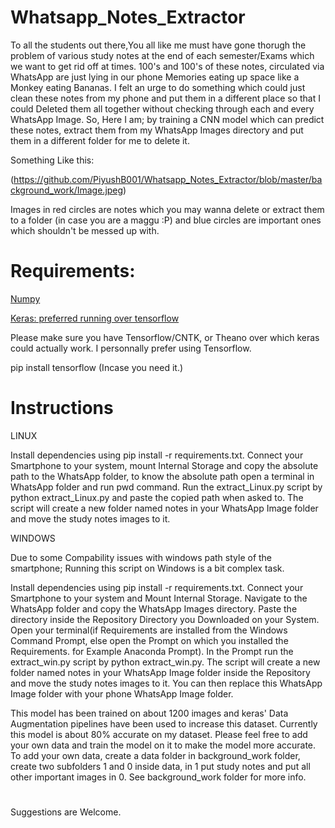 # Whatsapp_Notes_Extractor

To all the students out there,You all like me must have gone thorugh the problem of various study notes at the end of each semester/Exams which we want to get rid off at times. 100's and 100's of these notes, circulated via WhatsApp are just lying in our phone Memories eating up space like a Monkey eating Bananas. 
I felt an urge to do something which could just clean these notes from my phone and put them in a different place so that I could Deleted them all together without checking through each and every WhatsApp Image. So, Here I am; by training a CNN model which can predict these notes, extract them from my WhatsApp Images directory and put them in a different folder for me to delete it.

Something Like this:

(https://github.com/PiyushB001/Whatsapp_Notes_Extractor/blob/master/background_work/Image.jpeg)

Images in red circles are notes which you may wanna delete or extract them to a folder (in case you are a maggu :P) and blue circles are important ones which shouldn't be messed up with.

# Requirements:
[Numpy](www.numpy.org)

[Keras:  preferred running over tensorflow](https://keras.io/)

Please make sure you have Tensorflow/CNTK, or Theano over which keras could actually work. 
I personnally prefer using Tensorflow.

pip install tensorflow (Incase you need it.)

# Instructions

LINUX

Install dependencies using pip install -r requirements.txt. Connect your Smartphone to your system, mount Internal Storage and copy the absolute path to the WhatsApp folder, to know the absolute path open a terminal in WhatsApp folder and run pwd command. Run the extract_Linux.py script by python extract_Linux.py and paste the copied path when asked to. The script will create a new folder named notes in your WhatsApp Image folder and move the study notes images to it.

WINDOWS

Due to some Compability issues with windows path style of the smartphone; Running this script on Windows is a bit complex task.

Install dependencies using pip install -r requirements.txt. Connect your Smartphone to your system and Mount Internal Storage. Navigate to the WhatsApp folder and copy the WhatsApp Images directory. Paste the directory inside the Repository Directory you Downloaded on your System. Open your terminal(if Requirements are installed from the Windows Command Prompt, else open the Prompt on which you installed the Requirements. for Example Anaconda Prompt). In the Prompt run the extract_win.py script by python extract_win.py. The script will create a new folder named notes in your WhatsApp Image folder inside the Repository and move the study notes images to it. You can then replace this WhatsApp Image folder with your phone WhatsApp Image folder.

This model has been trained on about 1200 images and keras' Data Augmentation pipelines have been used to increase this dataset. Currently this model is about 80% accurate on my dataset. Please feel free to add your own data and train the model on it to make the model more accurate. To add your own data, create a data folder in background_work folder, create two subfolders 1 and 0 inside data, in 1 put study notes and put all other important images in 0. See background_work folder for more info.

#

Suggestions are Welcome. 


